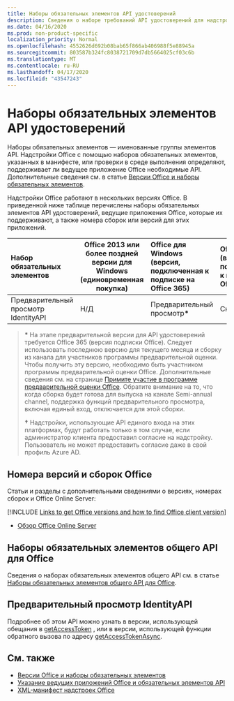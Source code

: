 ```yaml
---
title: Наборы обязательных элементов API удостоверений
description: Сведения о наборе требований API удостоверений для надстроек Office.
ms.date: 04/16/2020
ms.prod: non-product-specific
localization_priority: Normal
ms.openlocfilehash: 4552626d692b08bab65f866ab406988f5e88945a
ms.sourcegitcommit: 803587b324fc8038721709d7db5664025cf03c6b
ms.translationtype: MT
ms.contentlocale: ru-RU
ms.lasthandoff: 04/17/2020
ms.locfileid: "43547243"
---
```

# <a name="identity-api-requirement-sets"></a>Наборы обязательных элементов API удостоверений

Наборы обязательных элементов — именованные группы элементов API. Надстройки Office с помощью наборов обязательных элементов, указанных в манифесте, или проверки в среде выполнения определяют, поддерживает ли ведущее приложение Office необходимые API. Дополнительные сведения см. в статье [Версии Office и наборы обязательных элементов](../../develop/office-versions-and-requirement-sets.md).

Надстройки Office работают в нескольких версиях Office. В приведенной ниже таблице перечислены наборы обязательных элементов API удостоверений, ведущие приложения Office, которые их поддерживают, а также номера сборок или версий для этих приложений.

|  Набор обязательных элементов  | Office 2013 или более поздней версии для Windows<br>(единовременная покупка) | Office для Windows<br>(версия, подключенная к подписке на Office 365) |  Office для iPad<br>(версия, подключенная к подписке на Office 365)  |  Office для Mac<br>(версия, подключенная к подписке на Office 365)  | Office в Интернете  | SharePoint Online | OneDrive.com |Outlook.com и Exchange Online|
|:-----|-----|:-----|:-----|:-----|:-----|:-----|:-----|:-----|
| Предварительный просмотр IdentityAPI  | Н/Д | Предварительный просмотр<b>*</b> | Скоро | Предварительный просмотр<b>*</b> | Предварительный просмотр<b>* &#8224;</b> | Предварительный просмотр<b>* &#8224;</b>| Скоро | Скоро |

> **&#42;** На этапе предварительной версии для API удостоверений требуется Office 365 (версия подписки Office). Следует использовать последнюю версию для текущего месяца и сборку из канала для участников программы предварительной оценки. Чтобы получить эту версию, необходимо быть участником программы предварительной оценки Office. Дополнительные сведения см. на странице [Примите участие в программе предварительной оценки Office](https://insider.office.com). Обратите внимание на то, что когда сборка будет готова для выпуска на канале Semi-annual channel, поддержка функций предварительного просмотра, включая единый вход, отключается для этой сборки.
>
> **&#8224;** Надстройки, использующие API единого входа на этих платформах, будут работать только в том случае, если администратор клиента предоставил согласие на надстройку. Пользователь не может предоставить согласие даже в свой профиль Azure AD.

## <a name="office-versions-and-build-numbers"></a>Номера версий и сборок Office

Статьи и разделы с дополнительными сведениями о версиях, номерах сборок и Office Online Server:

[!INCLUDE [Links to get Office versions and how to find Office client version](../../includes/links-get-office-versions-builds.md)]
- [Обзор Office Online Server](/officeonlineserver/office-online-server-overview)

## <a name="office-common-api-requirement-sets"></a>Наборы обязательных элементов общего API для Office

Сведения о наборах обязательных элементов общего API см. в статье [Наборы обязательных элементов общего API для Office](office-add-in-requirement-sets.md).

## <a name="identityapi-preview"></a>Предварительный просмотр IdentityAPI

Подробнее об этом API можно узнать в версии, использующей обещания в [getAccessToken](/javascript/api/office-runtime/officeruntime.auth#getaccesstoken-options-) , или в версии, использующей функции обратного вызова по адресу [getAccessTokenAsync](/javascript/api/office/office.auth#getaccesstokenasync-options--callback-).

## <a name="see-also"></a>См. также

- [Версии Office и наборы обязательных элементов](../../develop/office-versions-and-requirement-sets.md)
- [Указание ведущих приложений Office и обязательных элементов API](../../develop/specify-office-hosts-and-api-requirements.md)
- [XML-манифест надстроек Office](../../develop/add-in-manifests.md)
